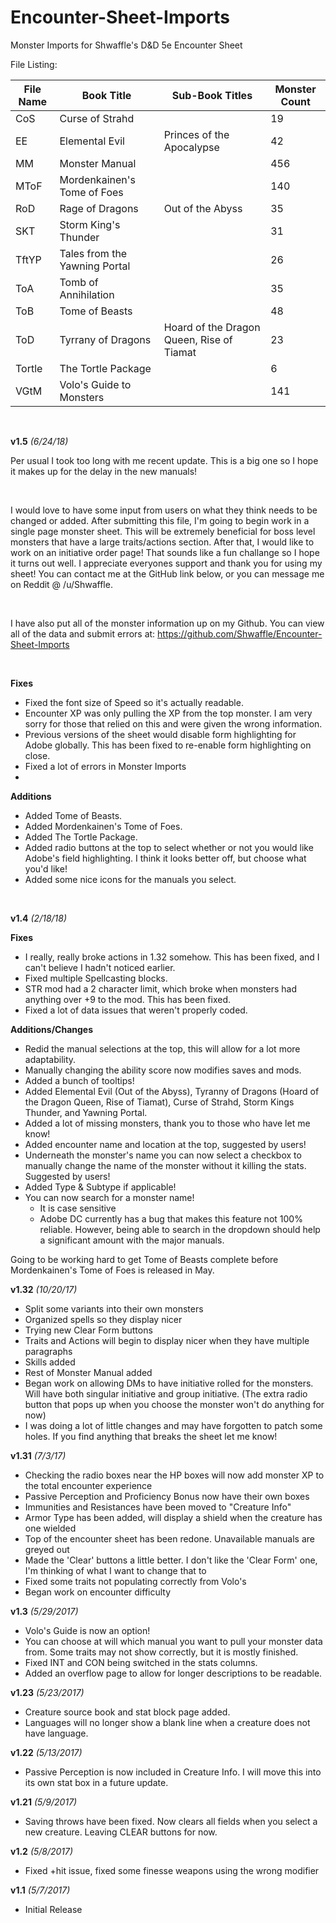 # Encounter-Sheet-Imports
Monster Imports for Shwaffle's D&D 5e Encounter Sheet

File Listing:

| File Name | Book Title | Sub-Book Titles | Monster Count |
|-----------|------------|-----------------|---------------|
| CoS | Curse of Strahd |  | 19 |
| EE | Elemental Evil| Princes of the Apocalypse | 42 |
| MM | Monster Manual |  | 456 |
| MToF | Mordenkainen's Tome of Foes |  | 140 |
| RoD | Rage of Dragons | Out of the Abyss | 35 |
| SKT | Storm King's Thunder |  | 31 |
| TftYP | Tales from the Yawning Portal |  | 26 |
| ToA | Tomb of Annihilation |  | 35 |
| ToB | Tome of Beasts |  | 48 |
| ToD | Tyrrany of Dragons | Hoard of the Dragon Queen, Rise of Tiamat | 23 |
| Tortle | The Tortle Package |  | 6 |
| VGtM | Volo's Guide to Monsters |  | 141 |

&nbsp;

**v1.5** *(6/24/18)*

Per usual I took too long with me recent update. This is a big one so I hope it makes up for the delay in the new manuals! 

&nbsp;

I would love to have some input from users on what they think needs to be changed or added. After submitting this file, I'm going to begin work in a single page monster sheet. This will be extremely beneficial for boss level monsters that have a large traits/actions section. After that, I would like to work on an initiative order page! That sounds like a fun challange so I hope it turns out well. I appreciate everyones support and thank you for using my sheet! You can contact me at the GitHub link below, or you can message me on Reddit @ /u/Shwaffle. 

&nbsp;

I have also put all of the monster information up on my Github. You can view all of the data and submit errors at: https://github.com/Shwaffle/Encounter-Sheet-Imports

&nbsp;

**Fixes**

* Fixed the font size of Speed so it's actually readable.
* Encounter XP was only pulling the XP from the top monster. I am very sorry for those that relied on this and were given the wrong information.
* Previous versions of the sheet would disable form highlighting for Adobe globally. This has been fixed to re-enable form highlighting on close.
* Fixed a lot of errors in Monster Imports
* 
**Additions**

* Added Tome of Beasts.
* Added Mordenkainen's Tome of Foes.
* Added The Tortle Package.
* Added radio buttons at the top to select whether or not you would like Adobe's field highlighting. I think it looks better off, but choose what you'd like!
* Added some nice icons for the manuals you select.

&nbsp;

**v1.4** *(2/18/18)*

**Fixes**

* I really, really broke actions in 1.32 somehow. This has been fixed, and I can't believe I hadn't noticed earlier.
* Fixed multiple Spellcasting blocks.
* STR mod had a 2 character limit, which broke when monsters had anything over +9 to the mod. This has been fixed.
* Fixed a lot of data issues that weren't properly coded.

**Additions/Changes**

* Redid the manual selections at the top, this will allow for a lot more adaptability.
* Manually changing the ability score now modifies saves and mods.
* Added a bunch of tooltips!
* Added Elemental Evil (Out of the Abyss), Tyranny of Dragons (Hoard of the Dragon Queen, Rise of Tiamat), Curse of Strahd, Storm Kings Thunder, and Yawning Portal.
* Added a lot of missing monsters, thank you to those who have let me know!
* Added encounter name and location at the top, suggested by users!
* Underneath the monster's name you can now select a checkbox to manually change the name of the monster without it killing the stats. Suggested by users!
* Added Type & Subtype if applicable!
* You can now search for a monster name! 
    * It is case sensitive
	* Adobe DC currently has a bug that makes this feature not 100% reliable. However, being able to search in the dropdown should help a significant amount with the major manuals.


Going to be working hard to get Tome of Beasts complete before Mordenkainen's Tome of Foes is released in May.



**v1.32** *(10/20/17)*

* Split some variants into their own monsters
* Organized spells so they display nicer
* Trying new Clear Form buttons
* Traits and Actions will begin to display nicer when they have multiple paragraphs
* Skills added
* Rest of Monster Manual added
* Began work on allowing DMs to have initiative rolled for the monsters. Will have both singular initiative and group initiative. (The extra radio button that pops up when you choose the monster won't do anything for now)
* I was doing a lot of little changes and may have forgotten to patch some holes. If you find anything that breaks the sheet let me know!


**v1.31** *(7/3/17)*

* Checking the radio boxes near the HP boxes will now add monster XP to the total encounter experience
* Passive Perception and Proficiency Bonus now have their own boxes
* Immunities and Resistances have been moved to "Creature Info"
* Armor Type has been added, will display a shield when the creature has one wielded
* Top of the encounter sheet has been redone. Unavailable manuals are greyed out
* Made the 'Clear' buttons a little better. I don't like the 'Clear Form' one, I'm thinking of what I want to change that to
* Fixed some traits not populating correctly from Volo's
* Began work on encounter difficulty


**v1.3** *(5/29/2017)* 

* Volo's Guide is now an option! 
* You can choose at will which manual you want to pull your monster data from. Some traits may not show correctly, but it is mostly finished. 
* Fixed INT and CON being switched in the stats columns. 
* Added an overflow page to allow for longer descriptions to be readable.

**v1.23** *(5/23/2017)* 

* Creature source book and stat block page added. 
* Languages will no longer show a blank line when a creature does not have language.

**v1.22** *(5/13/2017)* 

* Passive Perception is now included in Creature Info. I will move this into its own stat box in a future update.
 
**v1.21** *(5/9/2017)* 

* Saving throws have been fixed. Now clears all fields when you select a new creature. Leaving CLEAR buttons for now.

**v1.2** *(5/8/2017)* 

* Fixed +hit issue, fixed some finesse weapons using the wrong modifier

**v1.1** *(5/7/2017)* 

* Initial Release
